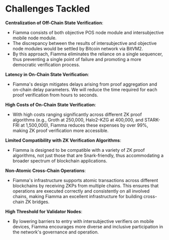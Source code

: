 # Challenges Tackled

**Centralization of Off-Chain State Verification**:

* Fiamma consists of both objective POS node module and intersubjective mobile node module.
* The discrepancy between the results of intersubjective and objective node modules would be settled by Bitcoin network via BitVM2.
* By this approach, Fiamma eliminates the reliance on a single sequencer, thus preventing a single point of failure and promoting a more democratic verification process.

**Latency in On-Chain State Verification**:

* Fiamma's design mitigates delays arising from proof aggregation and on-chain delay parameters. We will reduce the time required for each proof verification from hours to seconds.

**High Costs of On-Chain State Verification**:

* With high costs ranging significantly across different ZK proof algorithms (e.g., Groth at 250,000, Halo2-KZG at 400,000, and STARK-FRI at 1,500,000), Fiamma reduces these expenses by over 99%, making ZK proof verification more accessible.

**Limited Compatibility with ZK Verification Algorithms**:

* Fiamma is designed to be compatible with a variety of ZK proof algorithms, not just those that are Snark-friendly, thus accommodating a broader spectrum of blockchain applications.

**Non-Atomic Cross-Chain Operations**:

* Fiamma's infrastructure supports atomic transactions across different blockchains by receiving ZKPs from multiple chains. This ensures that operations are executed correctly and consistently on all involved chains, making Fiamma an excellent infrastructure for building cross-chain ZK bridges.

**High Threshold for Validator Nodes**:

* By lowering barriers to entry with intersubjective verifiers on mobile devices, Fiamma encourages more diverse and inclusive participation in the network's governance and operation.
